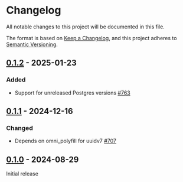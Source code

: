 # Changelog

All notable changes to this project will be documented in this file.

The format is based on [Keep a Changelog](https://keepachangelog.com/en/1.0.0/), and this project adheres
to [Semantic Versioning](https://semver.org/spec/v2.0.0.html).

## [0.1.2] - 2025-01-23

### Added

* Support for unreleased Postgres versions [#763](https://github.com/omnigres/omnigres/pull/763)

## [0.1.1] - 2024-12-16

### Changed

* Depends on omni_polyfill for uuidv7 [#707](https://github.com/omnigres/omnigres/pull/707)

## [0.1.0] - 2024-08-29

Initial release

[Unreleased]: https://github.com/omnigres/omnigres/commits/next/omni_httpd

[0.1.0]: [https://github.com/omnigres/omnigres/pull/641]

[0.1.1]: [https://github.com/omnigres/omnigres/pull/707]

[0.1.2]: [https://github.com/omnigres/omnigres/pull/763]
